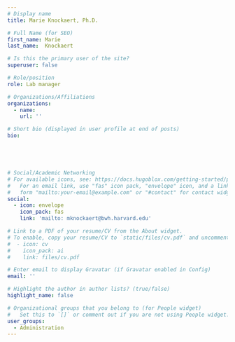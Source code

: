 ```yaml
---
# Display name
title: Marie Knockaert, Ph.D.

# Full Name (for SEO)
first_name: Marie 
last_name:  Knockaert

# Is this the primary user of the site?
superuser: false

# Role/position
role: Lab manager

# Organizations/Affiliations
organizations:
  - name: 
    url: ''

# Short bio (displayed in user profile at end of posts)
bio:





# Social/Academic Networking
# For available icons, see: https://docs.hugoblox.com/getting-started/page-builder/#icons
#   For an email link, use "fas" icon pack, "envelope" icon, and a link in the
#   form "mailto:your-email@example.com" or "#contact" for contact widget.
social:
  - icon: envelope
    icon_pack: fas
    link: 'mailto: mknockaert@bwh.harvard.edu'

# Link to a PDF of your resume/CV from the About widget.
# To enable, copy your resume/CV to `static/files/cv.pdf` and uncomment the lines below.
#  - icon: cv
#    icon_pack: ai
#    link: files/cv.pdf

# Enter email to display Gravatar (if Gravatar enabled in Config)
email: ''

# Highlight the author in author lists? (true/false)
highlight_name: false

# Organizational groups that you belong to (for People widget)
#   Set this to `[]` or comment out if you are not using People widget.
user_groups:
  - Administration
---
```


